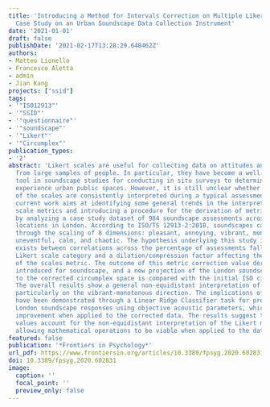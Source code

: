 ```yaml
---
title: 'Introducing a Method for Intervals Correction on Multiple Likert Scales: A
  Case Study on an Urban Soundscape Data Collection Instrument'
date: '2021-01-01'
draft: false
publishDate: '2021-02-17T13:28:29.648462Z'
authors:
- Matteo Lionello
- Francesco Aletta
- admin
- Jian Kang
projects: ["ssid"]
tags:
- '"ISO12913"'
- '"SSID"'
- '"questionnaire"'
- '"soundscape"'
- '"Likert"'
- '"Circumplex"'
publication_types:
- '2'
abstract: 'Likert scales are useful for collecting data on attitudes and perceptions
  from large samples of people. In particular, they have become a well-established
  tool in soundscape studies for conducting in situ surveys to determine how people
  experience urban public spaces. However, it is still unclear whether the metrics
  of the scales are consistently interpreted during a typical assessment task. The
  current work aims at identifying some general trends in the interpretation of Likert
  scale metrics and introducing a procedure for the derivation of metric corrections
  by analyzing a case study dataset of 984 soundscape assessments across 11 urban
  locations in London. According to ISO/TS 12913-2:2018, soundscapes can be assessed
  through the scaling of 8 dimensions: pleasant, annoying, vibrant, monotonous, eventful,
  uneventful, calm, and chaotic. The hypothesis underlying this study is that a link
  exists between correlations across the percentage of assessments falling in each
  Likert scale category and a dilation/compression factor affecting the interpretation
  of the scales metric. The outcome of this metric correction value derivation is
  introduced for soundscape, and a new projection of the London soundscapes according
  to the corrected circumplex space is compared with the initial ISO circumplex space.
  The overall results show a general non-equidistant interpretation of the scales,
  particularly on the vibrant-monotonous direction. The implications of this correction
  have been demonstrated through a Linear Ridge Classifier task for predicting the
  London soundscape responses using objective acoustic parameters, which shows significant
  improvement when applied to the corrected data. The results suggest that the corrected
  values account for the non-equidistant interpretation of the Likert metrics, thereby
  allowing mathematical operations to be viable when applied to the data.'
featured: false
publication: '*Frontiers in Psychology*'
url_pdf: https://www.frontiersin.org/articles/10.3389/fpsyg.2020.602831/pdf
doi: 10.3389/fpsyg.2020.602831
image:
  caption: ''
  focal_point: ''
  preview_only: false
---
```


